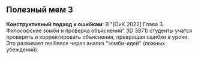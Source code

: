 ## Полезный мем 3

**Конструктивный подход к ошибкам**: В "[ОиК 2022] Глава 3. Философские зомби и проверка объяснений" (ID 3971) студенты учатся проверять и корректировать объяснения, превращая ошибки в уроки. Это развивает resilience через анализ "зомби-идей" (ложных убеждений).
